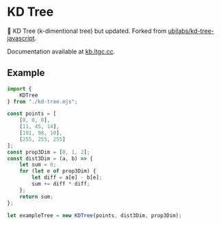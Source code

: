 # KD Tree
🌲 KD Tree (k-dimentional tree) but updated. Forked from [ubilabs/kd-tree-javascript](https://github.com/ubilabs/kd-tree-javascript).

Documentation available at [kb.ltgc.cc](https://kb.ltgc.cc/kd-tree/).

## Example
```js
import {
	KDTree
} from "./kd-tree.mjs";

const points = [
	[0, 0, 0],
	[11, 45, 14],
	[191, 98, 10],
	[255, 255, 255]
];
const prop3Dim = [0, 1, 2];
const dist3Dim = (a, b) => {
	let sum = 0;
	for (let e of prop3Dim) {
		let diff = a[e] - b[e];
		sum += diff * diff;
	};
	return sum;
};

let exampleTree = new KDTree(points, dist3Dim, prop3Dim);
```
